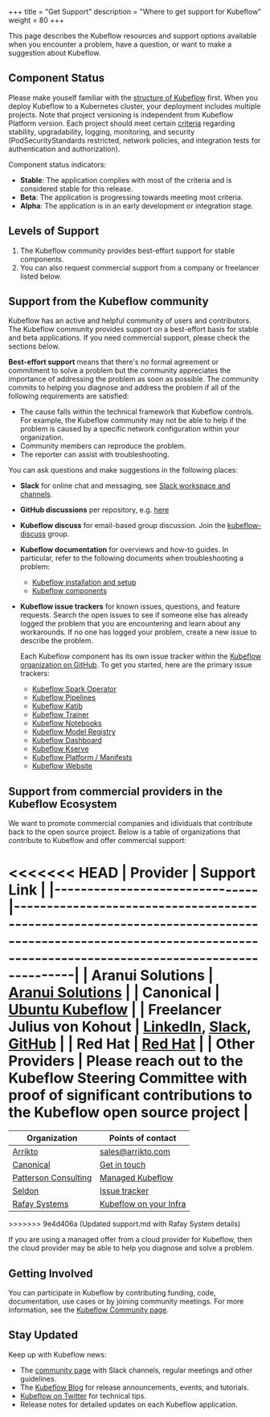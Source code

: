 +++
title = "Get Support"
description = "Where to get support for Kubeflow"
weight = 80
+++

This page describes the Kubeflow resources and support options available when you encounter a problem, have a question, or want to make a suggestion about Kubeflow.

<a id="application-status"></a>
## Component Status

Please make youself familiar with the [structure of Kubeflow](https://www.kubeflow.org/docs/started/introduction/#what-is-kubeflow) first. 
When you deploy Kubeflow to a Kubernetes cluster, your deployment includes multiple projects. Note that project versioning is independent from Kubeflow Platform version. Each project should meet certain [criteria](https://github.com/kubeflow/community/blob/master/guidelines/application_requirements.md) regarding stability, upgradability, logging, monitoring, and security (PodSecurityStandards restricted, network policies, and integration tests for authentication and authorization).

Component status indicators:

* **Stable**: The application complies with most of the criteria and is considered stable for this release.
* **Beta**: The application is progressing towards meeting most criteria.
* **Alpha**: The application is in an early development or integration stage.

<a id="levels-of-support"></a>
## Levels of Support

1. The Kubeflow community provides best-effort support for stable components.
2. You can also request commercial support from a company or freelancer listed below.

<a id="community-support"></a>
## Support from the Kubeflow community

Kubeflow has an active and helpful community of users and contributors. 
The Kubeflow community provides support on a best-effort basis for stable and beta
applications. If you need commercial support, please check the sections below.

**Best-effort support** means that there's no formal agreement or
commitment to solve a problem but the community appreciates the
importance of addressing the problem as soon as possible. The community commits
to helping you diagnose and address the problem if all of the following requirements are satisfied:

* The cause falls within the technical framework that Kubeflow controls. For
  example, the Kubeflow community may not be able to help if the problem is 
  caused by a specific network configuration within your organization.
* Community members can reproduce the problem.
* The reporter can assist with troubleshooting.

You can ask questions and make suggestions in the following places:

* **Slack** for online chat and messaging, see [Slack workspace and channels](/docs/about/community/#kubeflow-slack-channels).
* **GitHub discussions** per repository, e.g. [here](https://github.com/kubeflow/manifests/discussions)
* **Kubeflow discuss** for email-based group discussion. Join the
  [kubeflow-discuss](/docs/about/community/#kubeflow-mailing-list)
  group.
* **Kubeflow documentation** for overviews and how-to guides. In particular,
  refer to the following documents when troubleshooting a problem:
  * [Kubeflow installation and setup](/docs/started/installing-kubeflow/)
  * [Kubeflow components](/docs/components/)

* **Kubeflow issue trackers** for known issues, questions, and feature requests.
  Search the open issues to see if someone else has already logged the problem 
  that you are encountering and learn about any workarounds. If no one
  has logged your problem, create a new issue to describe the problem.

    Each Kubeflow component has its own issue tracker within the [Kubeflow
    organization on GitHub](https://github.com/kubeflow). To get you started,
    here are the primary issue trackers:
  * [Kubeflow Spark Operator](https://github.com/kubeflow/spark-operator/issues)
  * [Kubeflow Pipelines](https://github.com/kubeflow/pipelines/issues)
  * [Kubeflow Katib](https://github.com/kubeflow/katib/issues)
  * [Kubeflow Trainer](https://github.com/kubeflow/trainer/issues)
  * [Kubeflow Notebooks](https://github.com/kubeflow/notebooks/issues)
  * [Kubeflow Model Registry](https://github.com/kubeflow/model-registry/issues)
  * [Kubeflow Dashboard](https://github.com/kubeflow/dashboard/issues)
  * [Kubeflow Kserve](https://github.com/kserve/kserve/issues)
  * [Kubeflow Platform / Manifests](https://github.com/kubeflow/manifests/issues)
  * [Kubeflow Website](https://github.com/kubeflow/website/issues)

<a id="provider-support"></a>
## Support from commercial providers in the Kubeflow Ecosystem

We want to promote commercial companies and idividuals that contribute back to the open source project.
Below is a table of organizations that contribute to Kubeflow and offer commercial support:

<<<<<<< HEAD
| Provider                      | Support Link                                                                                                                                                    |
|-------------------------------|-----------------------------------------------------------------------------------------------------------------------------------------------------------------|
| Aranui Solutions              | [Aranui Solutions](https://www.aranui.solutions/services)                                                                                                       |
| Canonical                     | [Ubuntu Kubeflow](https://ubuntu.com/kubeflow#get-in-touch)                                                                                                     |
| Freelancer Julius von Kohout  | [LinkedIn](https://de.linkedin.com/in/juliusvonkohout/), [Slack](https://cloud-native.slack.com/team/U06LW431SJF), [GitHub](https://github.com/juliusvonkohout) |
| Red Hat                       | [Red Hat](https://www.redhat.com/en/technologies/cloud-computing/openshift/openshift-ai)                                                                        |
| Other Providers               | Please reach out to the Kubeflow Steering Committee with proof of significant contributions to the Kubeflow open source project                                 |
=======
<div class="table-responsive">
  <table class="table table-bordered">
    <thead class="thead-light">
      <tr>
        <th>Organization</th>
        <th>Points of contact</th>
      </tr>
    </thead>
    <tbody>
      <tr>
        <td><a href="https://www.arrikto.com">Arrikto</a></td>
        <td><a href="mailto:sales@arrikto.com">sales@arrikto.com</a></td>
      </tr>
      <tr>
        <td><a href="https://www.ubuntu.com">Canonical</a></td>
        <td><a href="https://ubuntu.com/kubeflow#get-in-touch">Get in touch</a></td>
      </tr>
      <tr>
        <td><a href="https://www.pattersonconsultingtn.com/">Patterson Consulting</a></td>
        <td> 
        <a href="http://www.pattersonconsultingtn.com/offerings/managed_kubeflow.html">Managed Kubeflow</a></td>
      </tr>
      <tr>
        <td><a href="https://www.seldon.io/">Seldon</a></td>
        <td> 
        <a href="https://github.com/SeldonIO/seldon-core/issues">Issue 
        tracker</a></td>
      </tr> 
      <tr>
        <td><a href="https://www.rafay.co/">Rafay Systems</a></td>
        <td> 
        <a href="https://docs.rafay.co/aiml/mlops-kubeflow/install/k8s_only/design/">Kubeflow on your Infra</a></td>
      </tr>
    </tbody>
  </table>
</div>
>>>>>>> 9e4d406a (Updated  support.md with Rafay System details)

<a id="cloud-support"></a>
If you are using a managed offer from a cloud provider for Kubeflow, then the cloud
provider may be able to help you diagnose and solve a problem.

## Getting Involved

You can participate in Kubeflow by contributing funding, code, documentation, use cases or by joining community meetings. For more information, see the [Kubeflow Community page](/docs/about/community/).

## Stay Updated

Keep up with Kubeflow news:
* The [community page](https://www.kubeflow.org/docs/about/community/) with Slack channels, regular meetings and other guidelines.
* The [Kubeflow Blog](https://blog.kubeflow.org/) for release announcements, events, and tutorials.
* [Kubeflow on Twitter](https://twitter.com/kubeflow) for technical tips.
* Release notes for detailed updates on each Kubeflow application.
